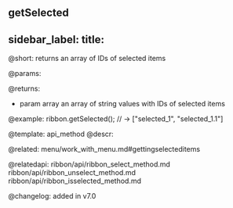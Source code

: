 getSelected
---
sidebar_label: 
title: 
---          

@short: returns an array of IDs of selected items


@params:


@returns:
- param     array    an array of string values with IDs of selected items


@example:
ribbon.getSelected(); // -> ["selected_1", "selected_1.1"]


@template: api_method
@descr:

@related: menu/work_with_menu.md#gettingselecteditems

@relatedapi:
ribbon/api/ribbon_select_method.md
ribbon/api/ribbon_unselect_method.md
ribbon/api/ribbon_isselected_method.md



@changelog:
added in v7.0

